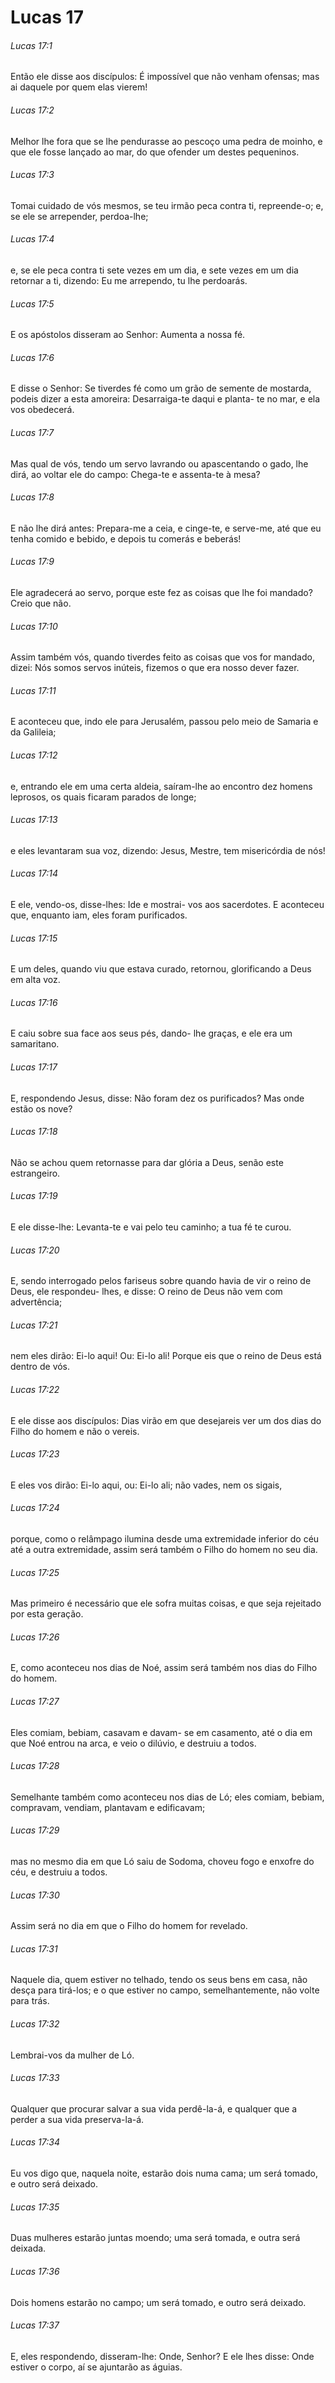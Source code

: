 # Lucas 17

###### Lucas 17:1

Então ele disse aos discípulos: É impossível que não venham ofensas; mas ai daquele por quem elas vierem!

###### Lucas 17:2

Melhor lhe fora que se lhe pendurasse ao pescoço uma pedra de moinho, e que ele fosse lançado ao mar, do que ofender um destes pequeninos.

###### Lucas 17:3

Tomai cuidado de vós mesmos, se teu irmão peca contra ti, repreende-o; e, se ele se arrepender, perdoa-lhe;

###### Lucas 17:4

e, se ele peca contra ti sete vezes em um dia, e sete vezes em um dia retornar a ti, dizendo: Eu me arrependo, tu lhe perdoarás.

###### Lucas 17:5

E os apóstolos disseram ao Senhor: Aumenta a nossa fé.

###### Lucas 17:6

E disse o Senhor: Se tiverdes fé como um grão de semente de mostarda, podeis dizer a esta amoreira: Desarraiga-te daqui e planta- te no mar, e ela vos obedecerá.

###### Lucas 17:7

Mas qual de vós, tendo um servo lavrando ou apascentando o gado, lhe dirá, ao voltar ele do campo: Chega-te e assenta-te à mesa?

###### Lucas 17:8

E não lhe dirá antes: Prepara-me a ceia, e cinge-te, e serve-me, até que eu tenha comido e bebido, e depois tu comerás e beberás!

###### Lucas 17:9

Ele agradecerá ao servo, porque este fez as coisas que lhe foi mandado? Creio que não.

###### Lucas 17:10

Assim também vós, quando tiverdes feito as coisas que vos for mandado, dizei: Nós somos servos inúteis, fizemos o que era nosso dever fazer.

###### Lucas 17:11

E aconteceu que, indo ele para Jerusalém, passou pelo meio de Samaria e da Galileia;

###### Lucas 17:12

e, entrando ele em uma certa aldeia, saíram-lhe ao encontro dez homens leprosos, os quais ficaram parados de longe;

###### Lucas 17:13

e eles levantaram sua voz, dizendo: Jesus, Mestre, tem misericórdia de nós!

###### Lucas 17:14

E ele, vendo-os, disse-lhes: Ide e mostrai- vos aos sacerdotes. E aconteceu que, enquanto iam, eles foram purificados.

###### Lucas 17:15

E um deles, quando viu que estava curado, retornou, glorificando a Deus em alta voz.

###### Lucas 17:16

E caiu sobre sua face aos seus pés, dando- lhe graças, e ele era um samaritano.

###### Lucas 17:17

E, respondendo Jesus, disse: Não foram dez os purificados? Mas onde estão os nove?

###### Lucas 17:18

Não se achou quem retornasse para dar glória a Deus, senão este estrangeiro.

###### Lucas 17:19

E ele disse-lhe: Levanta-te e vai pelo teu caminho; a tua fé te curou.

###### Lucas 17:20

E, sendo interrogado pelos fariseus sobre quando havia de vir o reino de Deus, ele respondeu- lhes, e disse: O reino de Deus não vem com advertência;

###### Lucas 17:21

nem eles dirão: Ei-lo aqui! Ou: Ei-lo ali! Porque eis que o reino de Deus está dentro de vós.

###### Lucas 17:22

E ele disse aos discípulos: Dias virão em que desejareis ver um dos dias do Filho do homem e não o vereis.

###### Lucas 17:23

E eles vos dirão: Ei-lo aqui, ou: Ei-lo ali; não vades, nem os sigais,

###### Lucas 17:24

porque, como o relâmpago ilumina desde uma extremidade inferior do céu até a outra extremidade, assim será também o Filho do homem no seu dia.

###### Lucas 17:25

Mas primeiro é necessário que ele sofra muitas coisas, e que seja rejeitado por esta geração.

###### Lucas 17:26

E, como aconteceu nos dias de Noé, assim será também nos dias do Filho do homem.

###### Lucas 17:27

Eles comiam, bebiam, casavam e davam- se em casamento, até o dia em que Noé entrou na arca, e veio o dilúvio, e destruiu a todos.

###### Lucas 17:28

Semelhante também como aconteceu nos dias de Ló; eles comiam, bebiam, compravam, vendiam, plantavam e edificavam;

###### Lucas 17:29

mas no mesmo dia em que Ló saiu de Sodoma, choveu fogo e enxofre do céu, e destruiu a todos.

###### Lucas 17:30

Assim será no dia em que o Filho do homem for revelado.

###### Lucas 17:31

Naquele dia, quem estiver no telhado, tendo os seus bens em casa, não desça para tirá-los; e o que estiver no campo, semelhantemente, não volte para trás.

###### Lucas 17:32

Lembrai-vos da mulher de Ló.

###### Lucas 17:33

Qualquer que procurar salvar a sua vida perdê-la-á, e qualquer que a perder a sua vida preserva-la-á.

###### Lucas 17:34

Eu vos digo que, naquela noite, estarão dois numa cama; um será tomado, e outro será deixado.

###### Lucas 17:35

Duas mulheres estarão juntas moendo; uma será tomada, e outra será deixada.

###### Lucas 17:36

Dois homens estarão no campo; um será tomado, e outro será deixado.

###### Lucas 17:37

E, eles respondendo, disseram-lhe: Onde, Senhor? E ele lhes disse: Onde estiver o corpo, aí se ajuntarão as águias.

